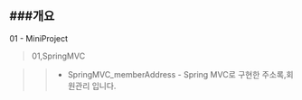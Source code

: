 ###개요 
---
01 - MiniProject 

> 01,SpringMVC

>> + SpringMVC_memberAddress - Spring MVC로 구현한 주소록,회원관리 입니다.
